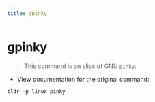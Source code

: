 ```yaml
---
title: gpinky
---
```

# gpinky

> This command is an alias of GNU `pinky`.

- View documentation for the original command:

`tldr -p linux pinky`
